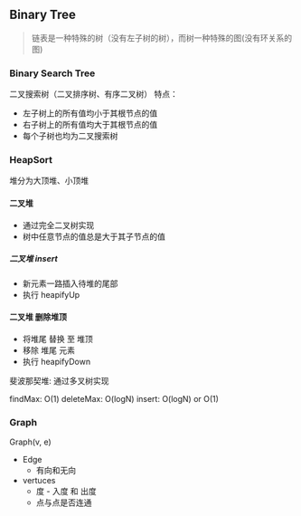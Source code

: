 ## Binary Tree
> 链表是一种特殊的树（没有左子树的树），而树一种特殊的图(没有环关系的图)

### Binary Search Tree

二叉搜索树（二叉排序树、有序二叉树）
特点：
* 左子树上的所有值均小于其根节点的值
* 右子树上的所有值均大于其根节点的值
* 每个子树也均为二叉搜索树


### HeapSort

堆分为大顶堆、小顶堆

#### 二叉堆
  * 通过完全二叉树实现
  * 树中任意节点的值总是大于其子节点的值

##### 二叉堆 insert
  * 新元素一路插入待堆的尾部
  * 执行 heapifyUp

#### 二叉堆 删除堆顶
  * 将堆尾 替换 至 堆顶
  * 移除 堆尾 元素
  * 执行 heapifyDown

斐波那契堆: 通过多叉树实现

findMax: O(1)
deleteMax: O(logN)
insert: O(logN) or O(1)


### Graph

Graph(v, e)
* Edge
  * 有向和无向
* vertuces
  * 度 - 入度 和 出度
  * 点与点是否连通
